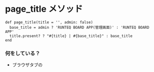 # page_title メソッド
```
def page_title(title = '', admin: false)
  base_title = admin ? 'RUNTEQ BOARD APP(管理画面)' : 'RUNTEQ BOARD APP'
  title.present? ? "#{title} | #{base_title}" : base_title
end
```
### 何をしている？
- ブラウザタブの <title> を整えるためのメソッド。
- 引数：
  - title … ページごとのタイトル（例: 掲示板タイトル）
  - admin: false … 管理画面かどうかを指定するフラグ

### 処理の流れ

1. base_title を決定
  - 管理画面なら → "RUNTEQ BOARD APP(管理画面)"
  - そうでなければ → "RUNTEQ BOARD APP"
2. title が渡されていれば → "ページタイトル | RUNTEQ BOARD APP" の形にする
3. 渡されていなければ → "RUNTEQ BOARD APP" だけ返す

👉 つまり 「共通のタイトル規則」を一箇所にまとめている。

# 補足
書かれているコード
```
title.present? ? "#{title} | #{base_title}" : base_title
```
分解して説明
1. title.present?
- title に値が入っていて空じゃないか？を判定
-  Rails のメソッドで、nil や "" なら false を返す

2. ? 以降と : の前まで
- true の場合に返す値
- この場合は #{title} | #{base_title}
- 例： title = "掲示板詳細" なら → "掲示板詳細 | RUNTEQ BOARD APP"

3. : 以降
- false の場合に返す値
- この場合は base_title そのまま
- 例：title = nil や "" なら → "RUNTEQ BOARD APP"

```
三項演算子の形

条件式 ? 真の場合の値 : 偽の場合の値


このコードは
タイトルがあれば → "タイトル | アプリ名"
タイトルがなければ → "アプリ名"
```